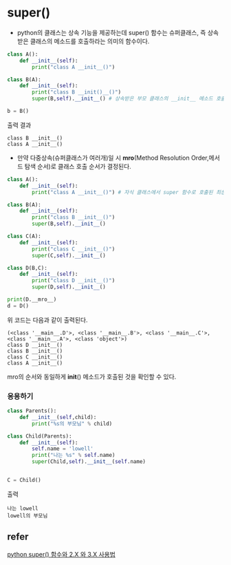 # super()
- python의 클래스는 상속 기능을 제공하는데 super() 함수는 슈퍼클래스, 즉 상속 받은 클래스의 메소드를 호출하라는 의미의 함수이다.
```python
class A():
    def __init__(self):
        print("class A __init__()")

class B(A):
    def __init__(self):
        print("class B __init()__()")
        super(B,self).__init__() # 상속받은 부모 클래스의 __init__ 메소드 호출

b = B()
```
출력 결과
```
class B __init__()
class A __init__()
```
- 만약 다중상속(슈퍼클래스가 여러개)일 시 __mro__(Method Resolution Order,메서드 탐색 순서)로 클래스 호출 순서가 결정된다.
```python
class A():
    def __init__(self):
        print("class A __init__()") # 자식 클래스에서 super 함수로 호출된 최상단 부모클래스 A클래스는 한번 호출된다.

class B(A):
    def __init__(self):
        print("class B __init__()")
        super(B,self).__init__()

class C(A):
    def __init__(self):
        print("class C __init__()")
        super(C,self).__init__()

class D(B,C):
    def __init__(self):
        print("class D __init__()")
        super(D,self).__init__()

print(D.__mro__) 
d = D()
```
위 코드는 다음과 같이 출력된다.
```
(<class '__main__.D'>, <class '__main__.B'>, <class '__main__.C'>, <class '__main__.A'>, <class 'object'>)
class D __init__()
class B __init__()
class C __init__()
class A __init__()
```
mro의 순서와 동일하게 __init__() 메소드가 호출된 것을 확인할 수 있다.

### 응용하기
```python
class Parents():
    def __init__(self,child):
        print("%s의 부모님" % child)

class Child(Parents):
    def __init__(self):
        self.name = 'lowell'
        print("나는 %s" % self.name)
        super(Child,self).__init__(self.name)


C = Child()
```
출력
```
나는 lowell
lowell의 부모님
```

## refer
[python super() 함수와 2.X 와 3.X 사용법](http://bluese05.tistory.com/5)